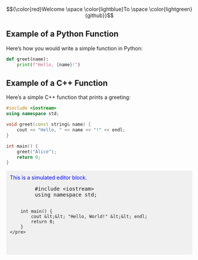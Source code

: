 $${\color{red}Welcome \space \color{lightblue}To \space \color{lightgreen}{github}}$$

## Example of a Python Function

Here’s how you would write a simple function in Python:

```python
def greet(name):
    print(f"Hello, {name}!")

```
## Example of a C++ Function

Here’s a simple C++ function that prints a greeting:

```cpp
#include <iostream>
using namespace std;

void greet(const string& name) {
    cout << "Hello, " << name << "!" << endl;
}

int main() {
    greet("Alice");
    return 0;
}
```

<div style="background-color: #f0f0f0; padding: 10px; border-radius: 5px;">
    <span style="color: blue;">This is a simulated editor block.</span>
    <pre>
        #include &lt;iostream&gt;
        using namespace std;

        int main() {
            cout &lt;&lt; "Hello, World!" &lt;&lt; endl;
            return 0;
        }
    </pre>
</div>

